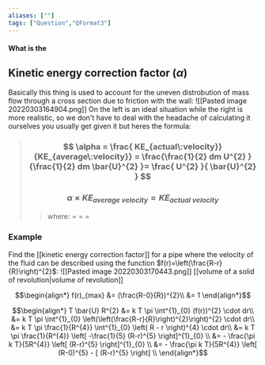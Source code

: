 ```yaml
---
aliases: [""]
tags: ["Question","QFormat3"]
---
```


#### What is the
## Kinetic energy correction factor ($\alpha$)
Basically this thing is used to account for the uneven distrobution of mass flow through a cross section due to friction with the wall:
![[Pasted image 20220303164904.png]]
On the left is an ideal situation while the right is more realistic, so we don't have to deal with the headache of calculating it ourselves you usually get given it but heres the formula:

> ### $$ \alpha =  \frac{ KE_{actual\:velocity}}{KE_{average\:velocity}} = \frac{\frac{1}{2} dm U^{2} }{\frac{1}{2} dm \bar{U}^{2} }= \frac{ U^{2} }{ \bar{U}^{2} } $$ 
> ### $$ \alpha \times KE_{average\:velocity} =  KE_{actual\:velocity}  $$ 
>> where:
>> $=$ 
>> $=$
>> $=$

### Example
Find the [[kinetic energy correction factor]] for a pipe where the velocity of the fluid can be described using the function $f(r)=\left(\frac{R-r}{R}\right)^{2}$:
![[Pasted image 20220303170443.png]]
[[volume of a solid of revolution|volume of revolution]]

$$\begin{align*}
f(r)_{max} &= (\frac{R-0}{R})^{2}\\
&= 1
\end{align*}$$

$$\begin{align*}
T \bar{U} R^{2} &= k T \pi \int^{1}_{0} (f(r))^{2} \cdot dr\\
&= k T \pi \int^{1}_{0} \left(\left(\frac{R-r}{R}\right)^{2}\right)^{2} \cdot dr\\
&= k T \pi \frac{1}{R^{4}} \int^{1}_{0} \left( R - r \right)^{4} \cdot dr\\
&= k T \pi \frac{1}{R^{4}} \left[ -\frac{1}{5} (R-r)^{5} \right]^{1}_{0} \\
&= - \frac{\pi k T}{5R^{4}} \left[ (R-r)^{5} \right]^{1}_{0} \\
&= - \frac{\pi k T}{5R^{4}} \left[ (R-0)^{5} - [ (R-r)^{5} \right] \\
\end{align*}$$